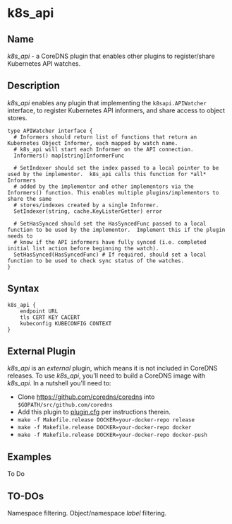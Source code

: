 # k8s_api

## Name

*k8s_api* - a CoreDNS plugin that enables other plugins to register/share Kubernetes API watches.

## Description

*k8s_api* enables any plugin that implementing the `k8sapi.APIWatcher` interface, to register Kubernetes API informers, and share access to object stores.

```
type APIWatcher interface {
  # Informers should return list of functions that return an Kubernetes Object Informer, each mapped by watch name. 
  # k8s_api will start each Informer on the API connection.
  Informers() map[string]InformerFunc 
  
  # SetIndexer should set the index passed to a local pointer to be used by the implementor.  k8s_api calls this function for *all* Informers 
  # added by the implementor and other implementors via the Informers() function. This enables multiple plugins/implementors to share the same
  # stores/indexes created by a single Informer.
  SetIndexer(string, cache.KeyListerGetter) error
  
  # SetHasSynced should set the HasSyncedFunc passed to a local function to be used by the implementor.  Implement this if the plugin needs to
  # know if the API informers have fully synced (i.e. completed initial list action before beginning the watch). 
  SetHasSynced(HasSyncedFunc) # If required, should set a local function to be used to check sync status of the watches.
}
```


## Syntax

```
k8s_api {
    endpoint URL
    tls CERT KEY CACERT
    kubeconfig KUBECONFIG CONTEXT
}

```


## External Plugin

*k8s_api* is an *external* plugin, which means it is not included in CoreDNS releases.  To use *k8s_api*, you'll need to build a CoreDNS image with *k8s_api*. In a nutshell you'll need to:
* Clone https://github.com/coredns/coredns into `$GOPATH/src/github.com/coredns`
* Add this plugin to [plugin.cfg](https://github.com/coredns/coredns/blob/master/plugin.cfg) per instructions therein.
* `make -f Makefile.release DOCKER=your-docker-repo release`
* `make -f Makefile.release DOCKER=your-docker-repo docker`
* `make -f Makefile.release DOCKER=your-docker-repo docker-push`

## Examples

To Do

## TO-DOs

Namespace filtering.
Object/namespace *label* filtering.
